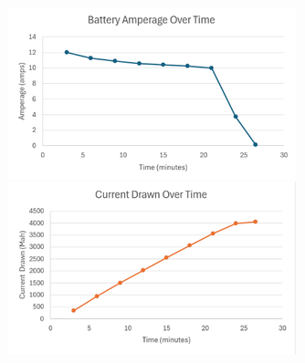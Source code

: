 ![Amps Graph](Images/5000_mah_30%_amps.png)
![Amps Drawn Graph](Images/5000_mah_30%_amps_drawn.png)

